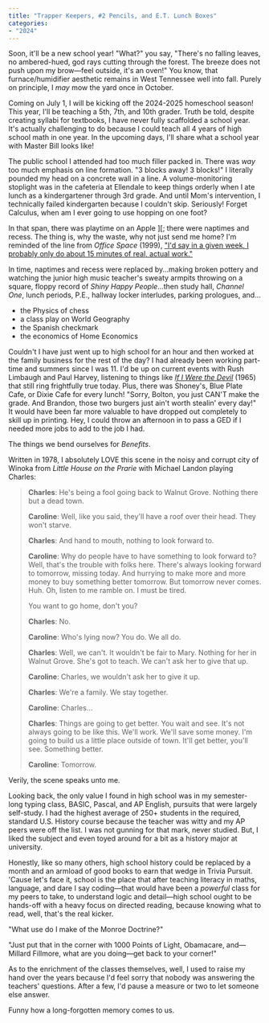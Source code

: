 ```yaml
---
title: "Trapper Keepers, #2 Pencils, and E.T. Lunch Boxes"
categories:
- "2024"
---
```


Soon, it'll be a new school year!  "What?" you say, "There's no falling leaves, no ambered-hued, god rays cutting through the forest.  The breeze does not push upon my brow—feel outside, it's an oven!"  You know, that furnace/humidifier aesthetic remains in West Tennessee well into fall.  Purely on principle, I *may* mow the yard once in October. 

Coming on July 1, I will be kicking off the 2024-2025 homeschool season!  This year, I'll be teaching a 5th, 7th, and 10th grader.  Truth be told, despite creating syllabi for textbooks, I have never fully scaffolded a school year.  It's actually challenging to do because I could teach all 4 years of high school math in one year.  In the upcoming days, I'll share what a school year with Master Bill looks like!

The public school I attended had too much filler packed in.  There was *way* too much emphasis on line formation.  "3 blocks away!  3 blocks!"  I literally pounded my head on a concrete wall in a line.  A volume-monitoring stoplight was in the cafeteria at Ellendale to keep things orderly when I ate lunch as a kindergartener through 3rd grade.  And until Mom's intervention, I technically failed kindergarten because I couldn't skip.  Seriously!  Forget Calculus, when am I ever going to use hopping on one foot?

In that span, there was playtime on an Apple ][; there were naptimes and recess.  The thing is, why the waste, why not just send me home?  I'm reminded of the line from *Office Space* (1999), ["I'd say in a given week, I probably only do about 15 minutes of real, actual work."](https://www.youtube.com/watch?v=cgg9byUy-V4)  

In time, naptimes and recess were replaced by...making broken pottery and watching the junior high music teacher's sweaty armpits throwing on a square, floppy record of *Shiny Happy People*...then study hall, *Channel One*, lunch periods, P.E., hallway locker interludes, parking prologues, and...

* the Physics of chess
* a class play on World Geography
* the Spanish checkmark
* the economics of Home Economics

Couldn't I have just went up to high school for an hour and then worked at the family business for the rest of the day?  I had already been working part-time and summers since I was 11.  I'd be up on current events with Rush Limbaugh and Paul Harvey, listening to things like [*If I Were the Devil*](https://www.youtube.com/watch?v=jnPE8u5ONls) (1965) that still ring frightfully true today.  Plus, there was Shoney's, Blue Plate Cafe, or Dixie Cafe for every lunch!  "Sorry, Bolton, you just CAN'T make the grade. And Brandon, those two burgers just ain't worth stealin' every day!"  It would have been far more valuable to have dropped out completely to skill up in printing.  Hey, I could throw an afternoon in to pass a GED if I needed more jobs to add to the job I had.

The things we bend ourselves for *Benefits*.  

Written in 1978, I absolutely LOVE this scene in the noisy and corrupt city of Winoka from *Little House on the Prarie* with Michael Landon playing Charles:

> **Charles**: He's being a fool going back to Walnut Grove. Nothing there but a dead town.  
>   
> **Caroline**: Well, like you said, they'll have a roof over their head.  They won't starve.  
>  
> **Charles**: And hand to mouth, nothing to look forward to.  
>  
> **Caroline**: Why do people have to have something to look forward to?  Well, that's the trouble with folks here.  There's always looking forward to tomorrow, missing today.  And hurrying to make more and more money to buy something better tomorrow.  But tomorrow never comes.  Huh. Oh, listen to me ramble on. I must be tired. 
>  
>You want to go home, don't you?  
>  
> **Charles**:  No.  
>  
> **Caroline**: Who's lying now? You do. We all do.  
>  
> **Charles**: Well, we can't. It wouldn't be fair to Mary. Nothing for her in Walnut Grove.  She's got to teach. We can't ask her to give that up.  
>  
> **Caroline**: Charles, we wouldn't ask her to give it up.  
>  
> **Charles**: We're a family.  We stay together.  
>  
> **Caroline**: Charles...  
> 
> **Charles**: Things are going to get better. You wait and see. It's not always going to be like this.  We'll work.  We'll save some money.  I'm going to build us a little place outside of town.  It'll get better, you'll see.  Something better.
> 
> **Caroline**: Tomorrow.  

Verily, the scene speaks unto me. 

Looking back, the only value I found in high school was in my semester-long typing class, BASIC, Pascal, and AP English, pursuits that were largely self-study.  I had the highest average of 250+ students in the required, standard U.S. History course because the teacher was witty and my AP peers were off the list.  I was not gunning for that mark, never studied. But, I liked the subject and even toyed around for a bit as a history major at university. 

Honestly, like so many others, high school history could be replaced by a month and an armload of good books to earn that wedge in Trivia Pursuit.  'Cause let's face it, school is the place that after teaching literacy in maths, language, and dare I say coding—that would have been a *powerful* class for my peers to take, to understand logic and detail—high school ought to be hands-off with a heavy focus on directed reading, because knowing what to read, well, that's the real kicker.    

"What use do I make of the Monroe Doctrine?"  

"Just put that in the corner with 1000 Points of Light, Obamacare, and—Millard Fillmore, what are you doing—get back to your corner!" 

As to the enrichment of the classes themselves, well, I used to raise my hand over the years because I'd feel sorry that nobody was answering the teachers' questions.  After a few, I'd pause a measure or two to let someone else answer.  

Funny how a long-forgotten memory comes to us.
